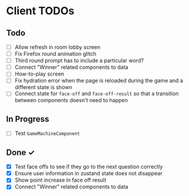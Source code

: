 # Client TODOs

## Todo

- [ ] Allow refresh in room lobby screen
- [ ] Fix Firefox round animation glitch
- [ ] Third round prompt has to include a particular word?
- [ ] Connect "Winner" related components to data
- [ ] How-to-play screen
- [ ] Fix hydration error when the page is reloaded during the game and a different state is shown
- [ ] Connect state for `face-off` and `face-off-result` so that a transition between components doesn't need to happen

## In Progress

- [ ] Test `GameMachineComponent`

## Done ✓

- [x] Test face offs to see if they go to the next question correctly
- [x] Ensure user information in zustand state does not disappear
- [x] Show point increase in face off result
- [x] Connect "Winner" related components to data
